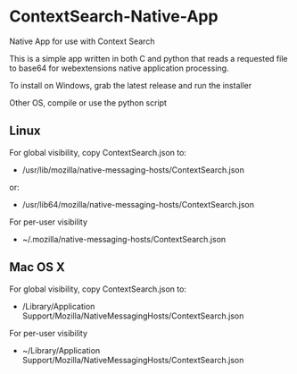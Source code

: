 # ContextSearch-Native-App
Native App for use with Context Search

This is a simple app written in both C and python that reads a requested file to base64 for webextensions native application processing.

To install on Windows, grab the latest release and run the installer

Other OS, compile or use the python script

## Linux
For global visibility, copy ContextSearch.json to:

* /usr/lib/mozilla/native-messaging-hosts/ContextSearch.json

or:

* /usr/lib64/mozilla/native-messaging-hosts/ContextSearch.json

For per-user visibility

* ~/.mozilla/native-messaging-hosts/ContextSearch.json

## Mac OS X
For global visibility, copy ContextSearch.json to:

* /Library/Application Support/Mozilla/NativeMessagingHosts/ContextSearch.json

For per-user visibility

* ~/Library/Application Support/Mozilla/NativeMessagingHosts/ContextSearch.json

